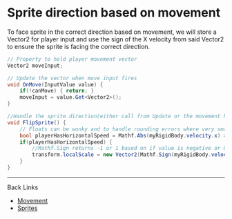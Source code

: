 # Sprite direction based on movement

To face sprite in the correct direction based on movement, we will store a Vector2 for player input and use the sign of the X velocity from said Vector2 to ensure the sprite is facing the correct direction.

```c#
// Property to hold player movement vector
Vector2 moveInput;

// Update the vector when move input fires
void OnMove(InputValue value) {
    if(!canMove) { return; }
    moveInput = value.Get<Vector2>();
}

//Handle the sprite direction(either call from Update or the movement handlers)
void FlipSprite() {
    // Floats can be wonky and to handle rounding errors where very small numbers are not counted as 0, we will use Mathf.Epsilon instead of 0 for velocity check.
    bool playerHasHorizontalSpeed = Mathf.Abs(myRigidBody.velocity.x) > Mathf.Epsilon;
    if(playerHasHorizontalSpeed) {
        //Mathf.Sign returns -1 or 1 based on if value is negative or 0+ so we can set the scale of the transform based on that to be facing the proper direction
        transform.localScale = new Vector2(Mathf.Sign(myRigidBody.velocity.x), 1f);
    }
}
```

---
Back Links

* [Movement](../0_movement.md)
* [Sprites](../../Sprites/0_sprites.md)